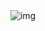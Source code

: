 <div align="center">
  <img src="https://media.giphy.com/media/pWhWtKdqwOAco/giphy.gif" hight='20' alt="img" />
</div>
